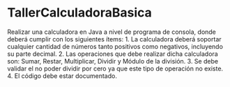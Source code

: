 # TallerCalculadoraBasica
Realizar una calculadora en Java a nivel de programa de consola, donde deberá cumplir con los siguientes ítems:  1. La calculadora deberá soportar cualquier cantidad de números tanto positivos como negativos, incluyendo su parte decimal. 2. Las operaciones que debe realizar dicha calculadora son: Sumar, Restar, Multiplicar, Dividir y Módulo de la división. 3. Se debe validar el no poder dividir por cero ya que este tipo de operación no existe. 4. El código debe estar documentado.
